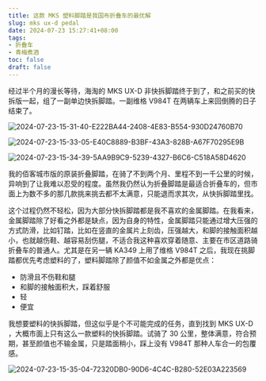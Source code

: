 ```yaml
---
title: 这款 MKS 塑料脚踏是我国布折叠车的最优解
slug: mks ux-d pedal
date: 2024-07-23 15:27:41+08:00
tags:
- 折叠车
- 青梅煮酒
toc: false
draft: false
---
```


经过半个月的漫长等待，海淘的 MKS UX-D 非快拆脚踏终于到了，和之前买的快拆版一起，组了一副单边快拆脚踏。一副维格 V984T 在两辆车上来回倒腾的日子结束了。  

![2024-07-23-15-31-40-E222BA44-2408-4E83-B554-930D24760B70](https://raw.githubusercontent.com/xbot/image-hosting/master/blog/2024-07-23-15-31-40-E222BA44-2408-4E83-B554-930D24760B70.jpeg)

![2024-07-23-15-33-05-E40C8889-B3BF-43A3-828B-A67F70295E9B](https://raw.githubusercontent.com/xbot/image-hosting/master/blog/2024-07-23-15-33-05-E40C8889-B3BF-43A3-828B-A67F70295E9B.jpeg)

![2024-07-23-15-34-39-5AA9B9C9-5239-4327-B6C6-C518A58D4620](https://raw.githubusercontent.com/xbot/image-hosting/master/blog/2024-07-23-15-34-39-5AA9B9C9-5239-4327-B6C6-C518A58D4620.jpeg)

我的佰客城市版的原装折叠脚踏，在骑了不到两个月、里程不到一千公里的时候，异响到了让我难以忍受的程度。虽然我仍然认为折叠脚踏是最适合折叠车的，但市面上为数不多的那几款挑来挑去都不太满意，只能退而求其次，从快拆脚踏里找。  
  
这个过程仍然不轻松，因为大部分快拆脚踏都是我不喜欢的金属脚踏。在我看来，金属脚踏除了好看之外都是缺点，因为自身的特性，金属脚踏只能通过增大压强的方式防滑，比如钉踏，比如在竖直的金属片上刻齿，压强越大，和脚的接触面积越小，也就越伤鞋、越容易刮伤腿，不适合我这种喜欢穿着随意、主要在市区道路骑折叠车的普通人。尤其是在另一辆 KA349 上用了维格 V984T 之后，我现在挑脚踏都优先考虑塑料的了，塑料脚踏除了颜值不如金属之外都是优点：  
  
- 防滑且不伤鞋和腿  
- 和脚的接触面积大，踩着舒服  
- 轻  
- 便宜  
  
我想要塑料的快拆脚踏，但这似乎是个不可能完成的任务，直到找到 MKS UX-D ，大概市面上只有这么一款塑料的快拆脚踏。试骑了 30 公里，整体满意，符合预期，甚至颜值也不输金属，只是踏面稍小，踩上没有 V984T 那种人车合一的包覆感。

![2024-07-23-15-35-04-72320DB0-90D6-4C4C-B280-52E03A223569](https://raw.githubusercontent.com/xbot/image-hosting/master/blog/2024-07-23-15-35-04-72320DB0-90D6-4C4C-B280-52E03A223569.jpeg)